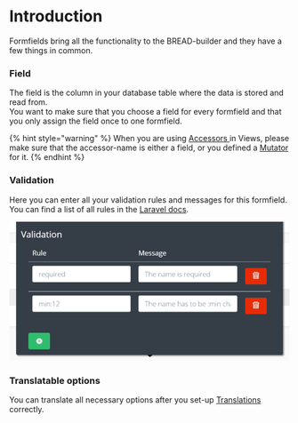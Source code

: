 # Introduction

Formfields bring all the functionality to the BREAD-builder and they have a few things in common.

### Field

The field is the column in your database table where the data is stored and read from.  
You want to make sure that you choose a field for every formfield and that you only assign the field once to one formfield.

{% hint style="warning" %}
When you are using [Accessors ](../core-concepts/accessors.md)in Views, please make sure that the accessor-name is either a field, or you defined a [Mutator](https://laravel.com/docs/eloquent-mutators#defining-a-mutator) for it.
{% endhint %}

### Validation

Here you can enter all your validation rules and messages for this formfield.  
You can find a list of all rules in the [Laravel docs](https://laravel.com/docs/validation#available-validation-rules).

![](../.gitbook/assets/validation.png)

### Translatable options

You can translate all necessary options after you set-up [Translations ](../translations/setup.md)correctly.

